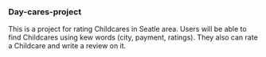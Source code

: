 ### Day-cares-project

This is a project for rating Childcares in Seatle area. Users will be able to find Childcares using kew words (city, payment, ratings). They also can rate a Childcare and write a review on it. 
